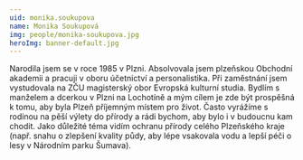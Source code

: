 ```yaml
---
uid: monika.soukupova
name: Monika Soukupová
img: people/monika-soukupova.jpg
heroImg: banner-default.jpg
---
```


Narodila jsem se v roce 1985 v Plzni. Absolvovala jsem plzeňskou Obchodní akademii a pracuji v oboru účetnictví a personalistika. Při zaměstnání jsem vystudovala na ZČU magisterský obor Evropská kulturní studia.
Bydlím s manželem a dcerkou v Plzni na Lochotíně a mým cílem je zde být prospěšná k tomu, aby byla Plzeň příjemným místem pro život. Často vyrážíme s rodinou na pěší výlety do přírody a rádi bychom, aby bylo i v budoucnu kam chodit. Jako důležité téma vidím ochranu přírody celého Plzeňského kraje (např. snahu o zlepšení kvality půdy, aby lépe vsakovala vodu a lepší péči o lesy v Národním parku Šumava).

